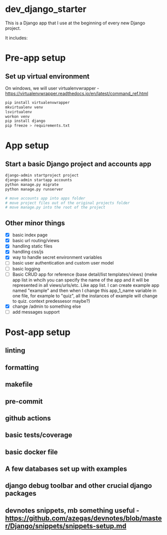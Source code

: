 # dev_django_starter

This is a Django app that I use at the beginning of every new Django project.

It includes:

# Pre-app setup

## Set up virtual environment

On windows, we will user virtualenvwrapper - https://virtualenvwrapper.readthedocs.io/en/latest/command_ref.html

```bash
pip install virtualenvwrapper
mkvirtualenv venv
lsvirtualenv
workon venv
pip install django
pip freeze > requirements.txt
```


# App setup

## Start a basic Django project and accounts app

```bash
django-admin startproject project
django-admin startapp accounts
python manage.py migrate
python manage.py runserver

# move accounts app into apps folder
# move project files out of the original projects folder
# move manage.py into the root of the project
```

## Other minor things

- [x] basic index page
- [x] basic url routing/views
- [x] handling static files
- [x] handling css/js
- [x] way to handle secret environment variables
- [ ] basic user authentication and custom user model
- [ ] basic logging
- [ ] Basic CRUD app for reference (base detail/list templates/views) (meke app list in whcih you can specify the name of the app and it will be represented in all views/urls/etc. Like app list. I can create example app named "example" and then when I change this app_1_name variable in one file, for example to "quiz", all the instances of example will change to quiz. context predessesor maybe?)
- [x] change /admin to something else
- [ ] add messages support

# Post-app setup
## linting
## formatting
## makefile
## pre-commit
## github actions
## basic tests/coverage
## basic docker file
## A few databases set up with examples
## django debug toolbar and other crucial django packages
## devnotes snippets, mb something useful - https://github.com/azegas/devnotes/blob/master/Django/snippets/snippets-setup.md
